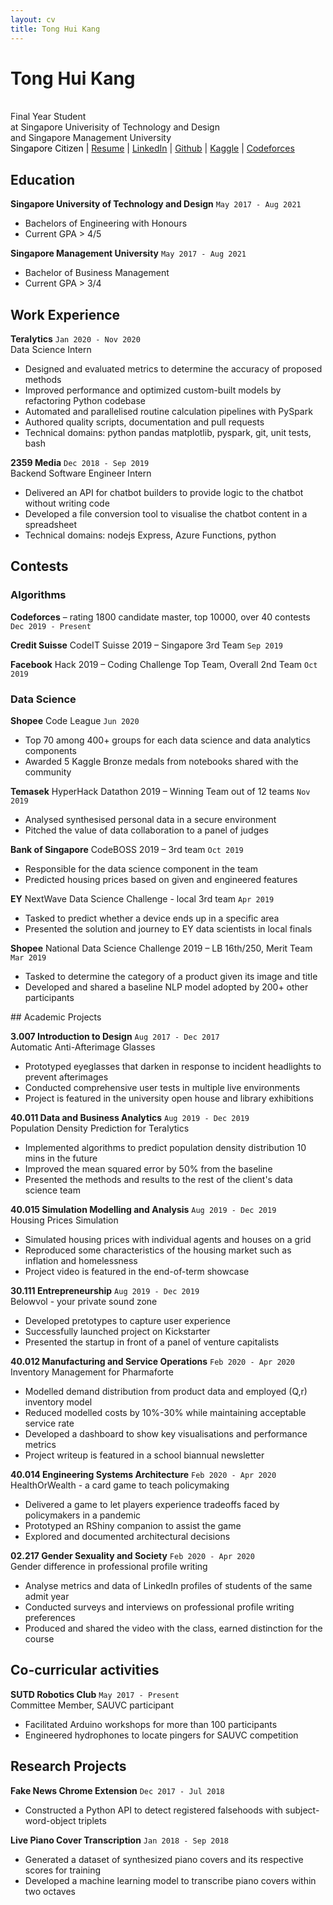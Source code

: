 ```yaml
---
layout: cv
title: Tong Hui Kang
---
```


# Tong Hui Kang
<br>
Final Year Student <br>
at Singapore Univerisity of Technology and Design <br>
and Singapore Management University

<div id="webaddress">
<a style="color:black">Singapore Citizen | </a> 
<a href="https://resume.huikang.tech"
onclick="getOutboundLink('Resume'); return true;"
target="_blank">
Resume</a> |
<a href="https://www.linkedin.com/in/huikang-tong/"
onclick="getOutboundLink('LinkedIn'); return true;"
target="_blank">
LinkedIn</a> |
<a href="https://github.com/tonghuikang/"
onclick="getOutboundLink('Github'); return true;"
target="_blank">
Github</a> |
<a href="https://www.kaggle.com/huikang/"
onclick="getOutboundLink('Kaggle'); return true;"
target="_blank">
Kaggle</a> |
<a href="https://codeforces.com/profile/huikang/"
onclick="getOutboundLink('Codeforces'); return true;"
target="_blank">
Codeforces</a>
</div>

## Education

**Singapore University of Technology and Design**
`May 2017 - Aug 2021`
- Bachelors of Engineering with Honours
- Current GPA > 4/5


**Singapore Management University**
`May 2017 - Aug 2021`
- Bachelor of Business Management
- Current GPA > 3/4


## Work Experience


**Teralytics**
`Jan 2020 - Nov 2020`<br>
Data Science Intern

- Designed and evaluated metrics to determine the accuracy of proposed methods
- Improved performance and optimized custom-built models by refactoring Python codebase
- Automated and parallelised routine calculation pipelines with PySpark
- Authored quality scripts, documentation and pull requests
- Technical domains: python pandas matplotlib, pyspark, git, unit tests, bash

**2359 Media**
`Dec 2018 - Sep 2019`<br>
Backend Software Engineer Intern

- Delivered an API for chatbot builders to provide logic to the chatbot without writing code
- Developed a file conversion tool to visualise the chatbot content in a spreadsheet
- Technical domains: nodejs Express, Azure Functions, python


## Contests

### Algorithms

**Codeforces** – rating <a id="rating">1800</a> <a id="rank">candidate master</a>, top 10000, over 40 contests
`Dec 2019 - Present`

**Credit Suisse** CodeIT Suisse 2019 – Singapore 3rd Team 
`Sep 2019`

**Facebook** Hack 2019 – Coding Challenge Top Team, Overall 2nd Team
`Oct 2019`


### Data Science


**Shopee** Code League
`Jun 2020`
- Top 70 among 400+ groups for each data science and data analytics components
- Awarded 5 Kaggle Bronze medals from notebooks shared with the community


**Temasek** HyperHack Datathon 2019 – Winning Team out of 12 teams
`Nov 2019`
- Analysed synthesised personal data in a secure environment
- Pitched the value of data collaboration to a panel of judges


**Bank of Singapore** CodeBOSS 2019 – 3rd team
`Oct 2019`
- Responsible for the data science component in the team
- Predicted housing prices based on given and engineered features


**EY** NextWave Data Science Challenge - local 3rd team
`Apr 2019`
- Tasked to predict whether a device ends up in a specific area
- Presented the solution and journey to EY data scientists in local finals


**Shopee** National Data Science Challenge 2019 – LB 16th/250, Merit Team
`Mar 2019`
- Tasked to determine the category of a product given its image and title
- Developed and shared a baseline NLP model adopted by 200+ other participants

<div style="page-break-after: always;"></div>
## Academic Projects

**3.007 Introduction to Design**
`Aug 2017 - Dec 2017`<br>
Automatic Anti-Afterimage Glasses 
- Prototyped eyeglasses that darken in response to incident headlights to prevent afterimages
- Conducted comprehensive user tests in multiple live environments
- Project is featured in the university open house and library exhibitions


**40.011 Data and Business Analytics**
`Aug 2019 - Dec 2019`<br>
Population Density Prediction for Teralytics
- Implemented algorithms to predict population density distribution 10 mins in the future
- Improved the mean squared error by 50% from the baseline
- Presented the methods and results to the rest of the client's data science team


**40.015 Simulation Modelling and Analysis**
`Aug 2019 - Dec 2019`<br>
Housing Prices Simulation

- Simulated housing prices with individual agents and houses on a grid
- Reproduced some characteristics of the housing market such as inflation and homelessness
- Project video is featured in the end-of-term showcase


**30.111 Entrepreneurship**
`Aug 2019 - Dec 2019`<br>
Belowvol - your private sound zone
- Developed pretotypes to capture user experience
- Successfully launched project on Kickstarter
- Presented the startup in front of a panel of venture capitalists


**40.012 Manufacturing and Service Operations**
`Feb 2020 - Apr 2020`<br>
Inventory Management for Pharmaforte
- Modelled demand distribution from product data and employed (Q,r) inventory model
- Reduced modelled costs by 10%-30% while maintaining acceptable service rate
- Developed a dashboard to show key visualisations and performance metrics
- Project writeup is featured in a school biannual newsletter


**40.014 Engineering Systems Architecture**
`Feb 2020 - Apr 2020`<br>
HealthOrWealth - a card game to teach policymaking
- Delivered a game to let players experience tradeoffs faced by policymakers in a pandemic
- Prototyped an RShiny companion to assist the game
- Explored and documented architectural decisions


**02.217 Gender Sexuality and Society**
`Feb 2020 - Apr 2020`<br>
Gender difference in professional profile writing
- Analyse metrics and data of LinkedIn profiles of students of the same admit year
- Conducted surveys and interviews on professional profile writing preferences
- Produced and shared the video with the class, earned distinction for the course

## Co-curricular activities


**SUTD Robotics Club**
`May 2017 - Present`<br>
Committee Member, SAUVC participant

- Facilitated Arduino workshops for more than 100 participants
- Engineered hydrophones to locate pingers for SAUVC competition

## Research Projects


**Fake News Chrome Extension**
`Dec 2017 - Jul 2018`
- Constructed a Python API to detect registered falsehoods with subject-word-object triplets


**Live Piano Cover Transcription** 
`Jan 2018 - Sep 2018`
- Generated a dataset of synthesized piano covers and its respective scores for training
- Developed a machine learning model to transcribe piano covers within two octaves


